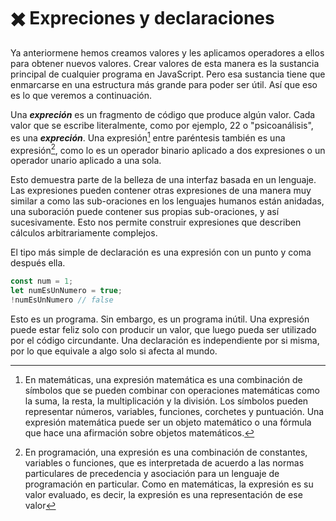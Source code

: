 # ✖️ Expreciones y declaraciones
Ya anteriormene hemos creamos valores y les aplicamos operadores a ellos para obtener nuevos valores. Crear valores de esta manera es la sustancia principal de cualquier programa en JavaScript. Pero esa sustancia tiene que enmarcarse en una estructura más grande para poder ser útil. Así que eso es lo que veremos a continuación.

Una **_expreción_** es un fragmento de código que produce algún valor. Cada valor que se escribe literalmente, como por ejemplo, 22 o "psicoanálisis", es una **_expreción_**. Una expresión[^1] entre paréntesis también es una expresión[^2], como lo es un operador binario aplicado a dos expresiones o un operador unario aplicado a una sola.

Esto demuestra parte de la belleza de una interfaz basada en un lenguaje. Las expresiones pueden contener otras expresiones de una manera muy similar a como las sub-oraciones en los lenguajes humanos están anidadas, una suboración puede contener sus propias sub-oraciones, y así sucesivamente. Esto nos permite construir expresiones que describen cálculos arbitrariamente complejos.

El tipo más simple de declaración es una expresión con un punto y coma después ella.
```javascript
const num = 1;
let numEsUnNumero = true;
!numEsUnNumero // false
```
Esto es un programa. Sin embargo, es un programa inútil. Una expresión puede estar feliz solo con producir un valor, que luego pueda ser utilizado por el código circundante. Una
declaración es independiente por si misma, por lo que equivale a algo solo si afecta al mundo.

[^1]: En matemáticas, una expresión matemática es una combinación de símbolos que se pueden combinar con operaciones matemáticas como la suma, la resta, la multiplicación y la división. Los símbolos pueden representar números, variables, funciones, corchetes y puntuación. Una expresión matemática puede ser un objeto matemático o una fórmula que hace una afirmación sobre objetos matemáticos.

[^2]: En programación, una expresión es una combinación de constantes, variables o funciones, que es interpretada de acuerdo a las normas particulares de precedencia y asociación para un lenguaje de programación en particular. Como en matemáticas, la expresión es su valor evaluado, es decir, la expresión es una representación de ese valor

